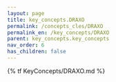 ```yaml
---
layout: page
title: key_concepts.DRAXO
permalink: /concepts_cles/DRAXO
permalink_en: /key_concepts/DRAXO
parent: key_concepts.key_concepts
nav_order: 6
has_children: false
---
```


{% tf KeyConcepts/DRAXO.md %}